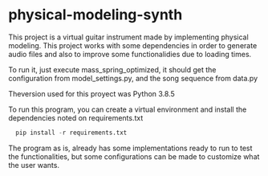 # physical-modeling-synth
This project is a virtual guitar instrument made by implementing physical modeling.
This project works with some dependencies in order to generate audio files and also to improve some functionalidies due to loading times.

To run it, just execute mass_spring_optimized, it should get the configuration from model_settings.py, and the song sequence from data.py

Theversion used for this proyect was Python 3.8.5

To run this program, you can create a virtual environment and install the dependencies noted on requirements.txt

```python
  pip install -r requirements.txt
```

The program as is, already has some implementations ready to run to test the functionalities, but some configurations can be made to customize what the user wants.
